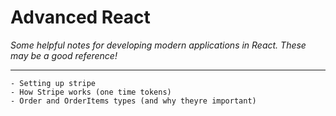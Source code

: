 # Advanced React

_Some helpful notes for developing modern applications in React. These may be a good reference!_

---

```
- Setting up stripe
- How Stripe works (one time tokens)
- Order and OrderItems types (and why theyre important)
```
